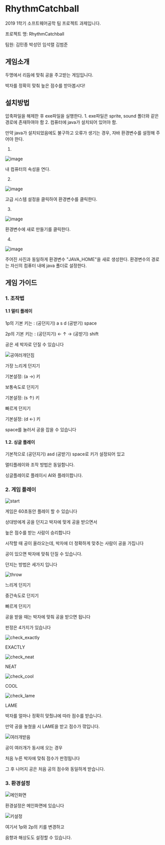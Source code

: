 # RhythmCatchball
2019 1학기 소프트웨어공학 팀 프로젝트 과제입니다. 

프로젝트 명: RhythmCatchball

팀원: 김민종 박성민 임석렬 김범준

## 게임소개

두명에서 리듬에 맞춰 공을 주고받는 게임입니다.

박자를 정확히 맞춰 높은 점수를 받아봅시다!

## 설치방법

압축파일을 해제한 후 exe파일을 실행한다.
    1. exe파일은 sprite, sound 폴더와 같은 경로에 존재하여야 함
    2. 컴퓨터에 java가 설치되어 있어야 함.

만약 java가 설치되었음에도 불구하고 오류가 생기는 경우, 자바 환경변수를 설정해 주어야 한다.

1.

![image](https://user-images.githubusercontent.com/50068946/59775423-2dcf2c80-92ec-11e9-8474-8c4949fb7369.png)

내 컴퓨터의 속성을 연다.

2.

![image](https://user-images.githubusercontent.com/50068946/59775429-30ca1d00-92ec-11e9-8476-631695279e78.png)

고급 시스템 설정을 클릭하여 환경변수를 클릭한다.

3.

![image](https://user-images.githubusercontent.com/50068946/59775434-332c7700-92ec-11e9-8318-160759cb133a.png)

환경변수에 새로 만들기를 클릭한다.

4.

![image](https://user-images.githubusercontent.com/50068946/59775444-36276780-92ec-11e9-924d-785bc2a008cc.png)

주어진 사진과 동일하게 환경변수 "JAVA_HOME"을 새로 생성한다.
환경변수의 경로는 자신의 컴퓨터 내에 java 폴더로 설정한다.


## 게임 가이드
### 1. 조작법
#### 1.1 멀티 플레이

1p의 기본 키는 : (공던지기) a s d (공받기) space

2p의 기본 키는 : (공던지기) ← ↑ → (공받기) shift


공은 세 박자로 던질 수 있습니다

![공여러개던짐](https://user-images.githubusercontent.com/50068946/59751333-4a9f3c00-92bb-11e9-83a0-1dcb31546fd4.gif)

가장 느리게 던지기

  기본설정: (a →) 키


보통속도로 던지기

  기본설정: (s ↑) 키

빠르게 던지기

  기본설정: (d ←) 키

space를 눌러서 공을 잡을 수 있습니다



#### 1.2. 싱글 플레이
기본적으로 (공던지기) asd (공받기) space로 키가 설정되어 있고

멀티플레이와 조작 방법은 동일함니다. 

싱글플레이로 플레이시 AI와 플레이합니다. 





### 2. 게임 플레이
![start](https://user-images.githubusercontent.com/50068946/59751330-4a06a580-92bb-11e9-88ae-3d641ef0d80e.gif)

게임은 60초동안 플레이 할 수 있습니다

상대방에게 공을 던지고 박자에 맞게 공을 받으면서 

높은 점수를 받는 사람이 승리합니다

시작할 때 공이 올라오는데, 박자에 더 정확하게 맞추는 사람이 공을 가집니다



공이 있으면 박자에 맞춰 던질 수 있습니다. 

던지는 방법은 세가지 입니다

![throw](https://user-images.githubusercontent.com/50068946/59751331-4a06a580-92bb-11e9-9252-5ffeadc8bc94.gif)

느리게 던지기

중간속도로 던지기

빠르게 던지기


공을 받을 때는 박자에 맞춰 공을 받으면 됩니다

판정은 4가지가 있습니다

![check_exactly](https://user-images.githubusercontent.com/50068946/59751325-496e0f00-92bb-11e9-8b1c-6cfc7a579354.png)

EXACTLY

![check_neat](https://user-images.githubusercontent.com/50068946/59751327-496e0f00-92bb-11e9-8e37-f9044444e2e4.png)

NEAT

![check_cool](https://user-images.githubusercontent.com/50068946/59751324-48d57880-92bb-11e9-99fa-e85b518f43f3.png)

COOL

![check_lame](https://user-images.githubusercontent.com/50068946/59751326-496e0f00-92bb-11e9-98c9-c50b4489fd74.png)

LAME


박자를 얼마나 정확히 맞췄냐에 따라 점수를 받습니다.

만약 공을 놓쳤을 시 LAME을 받고 점수가 깎입니다.

![여러개받음](https://user-images.githubusercontent.com/50068946/59751336-4b37d280-92bb-11e9-94dd-cf7b59dfc6c6.gif)

공이 여러개가 동시에 오는 경우

처음 누른 박자에 맞춰 점수가 판정됩니다

그 후 나머지 공은 처음 공의 점수와 동일하게 받습니다. 


### 3. 환경설정
![메인화면](https://user-images.githubusercontent.com/50068946/59751335-4a9f3c00-92bb-11e9-9b4f-98988dc89903.PNG)

환경설정은 메인화면에 있습니다


![키설정](https://user-images.githubusercontent.com/50068946/59751338-4b37d280-92bb-11e9-92c1-0372ec55ea36.PNG)


여기서 1p와 2p의 키를 변경하고

음향과 해상도도 설정할 수 있습니다. 













